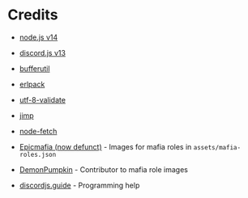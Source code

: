 # Credits

- [node.js v14](https://nodejs.org)
- [discord.js v13](https://www.npmjs.com/package/discord.js)
- [bufferutil](https://www.npmjs.com/package/bufferutil)
- [erlpack](https://github.com/discord/erlpack)
- [utf-8-validate](https://www.npmjs.com/package/utf-8-validate)
- [jimp](https://www.npmjs.com/package/jimp)
- [node-fetch](https://www.npmjs.com/package/node-fetch)

- [Epicmafia (now defunct)](https://www.reddit.com/r/epicmafia/) - Images for mafia roles in `assets/mafia-roles.json`
- [DemonPumpkin](https://youtube.com/channel/UCR3CVmAmefHHmMFBsuuwcaw) - Contributor to mafia role images

- [discordjs.guide](https://discordjs.guide) - Programming help